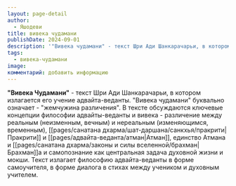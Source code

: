 ```yaml
---
layout: page-detail
author:
  - Яшодеви
title: вивека чудамани
publishDate: 2024-09-01
description: '"Вивека чудамани" - текст Шри Ади Шанкарачарьи, в котором излагается его учение адвайта-веданты. "Вивека чудамани" буквально означает жемчужина различения. В тексте обсуждаются ключевые концепции и вивека - различение между реальным (неизменным, вечным) и нереальным (изменяющимся, временным), Пракрити и Атман, единство Атмана и Брахмана и самопознание как центральная задача духовной жизни и мокши. Текст излагает философию адвайта-веданты в форме самоучителя, со многими стихами в форме диалога между учеником и духовным учителем.'
tags:
  - вивека-чудамани
image: 
комментарий: добавить информацию
---
```

**"Вивека Чудамани"** - текст Шри Ади Шанкарачарьи, в котором излагается его учение адвайта-веданты. "Вивека чудамани" буквально означает - "жемчужина различения". В тексте обсуждаются ключевые концепции философии адвайты-веданты и вивека - различение между реальным (неизменным, вечным) и нереальным (изменяющимся, временным), [[pages/санатана дхарма/шат-даршана/санкхья/пракрити|Пракрити]] и [[pages/адвайта-веданта/атман|Атман]], единство Атмана и [[pages/санатана дхарма/законы и силы вселенной/брахман|Брахман]]а и самопознание как центральная задача духовной жизни и мокши. Текст излагает философию адвайта-веданты в форме самоучителя, в форме диалога в стихах между учеником и духовным учителем.

